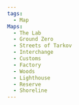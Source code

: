 ```yaml
---
tags:
  - Map
Maps:
  - The Lab
  - Ground Zero
  - Streets of Tarkov
  - Interchange
  - Customs
  - Factory
  - Woods
  - Lighthouse
  - Reserve
  - Shoreline
---
```

